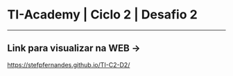 # TI-Academy | Ciclo 2 | Desafio 2

---------------------------------------

## Link para visualizar na WEB ->

https://stefpfernandes.github.io/TI-C2-D2/
